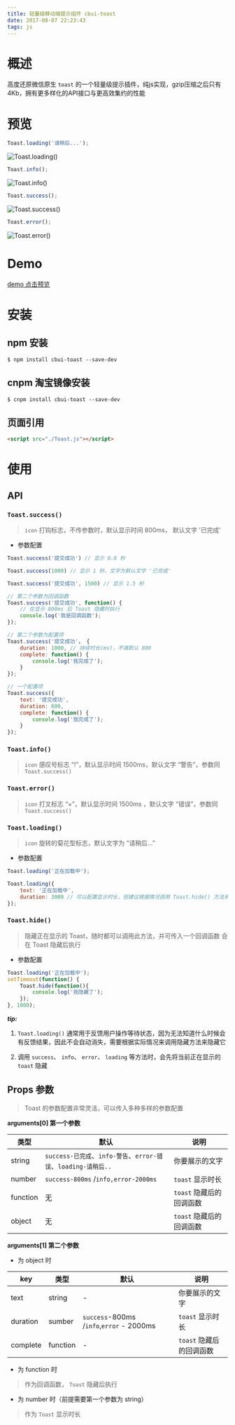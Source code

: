 ```yaml
---
title: 轻量级移动端提示组件 cbui-toast
date: 2017-08-07 22:23:43
tags: js
---
```

# 概述

高度还原微信原生 `toast` 的一个轻量级提示插件，纯js实现，gzip压缩之后只有4Kb，拥有更多样化的API接口与更高效集约的性能

# 预览
```js
Toast.loading('请稍后...');
```
![Toast.loading()](../screenshot/1.png)
```js
Toast.info();
```
![Toast.info()](../screenshot/2.png)
```js
Toast.success();
```
![Toast.success()](screenshot/3.png)
```js
Toast.error();
```
![Toast.error()](screenshot/4.png)

# Demo
[demo 点击预览](https://yishibakaien.github.io/black-tip/build/index.html)

# 安装
## npm 安装
```shell
$ npm install cbui-toast --save-dev
```
## cnpm 淘宝镜像安装
```shell
$ cnpm install cbui-toast --save-dev
```
## 页面引用 
```html
<script src="./Toast.js"></script>
```
# 使用 
## API
### `Toast.success() `

> `icon` 打钩标志，不传参数时，默认显示时间 800ms， 默认文字 '已完成'

- 参数配置

```js
Toast.success('提交成功') // 显示 0.8 秒

Toast.success(1000) // 显示 1 秒，文字为默认文字 '已完成'

Toast.success('提交成功', 1500) // 显示 1.5 秒

// 第二个参数为回调函数
Toast.success('提交成功', function() {
    // 在显示 800ms 后 Toast 隐藏时执行
    console.log('我是回调函数');
});

// 第二个参数为配置项
Toast.success('提交成功'， {
    duration: 1000, // 持续时长(ms)，不填默认 800
    complete: function() {
        console.log('我完成了');
    }
});

// 一个配置项
Toast.success({
    text: '提交成功',
    duration: 600,
    complete: function() {
        console.log('我完成了');
    }
});

```
### `Toast.info()`
> `icon` 感叹号标志 “!”，默认显示时间 1500ms，默认文字 “警告”，参数同 `Toast.success()`

### `Toast.error()`
> `icon` 打叉标志 “×”，默认显示时间 1500ms ，默认文字 “错误”，参数同 `Toast.success()`

### `Toast.loading()`
> `icon` 旋转的菊花型标志，默认文字为 “请稍后...”

- 参数配置

```js
Toast.loading('正在加载中');

Toast.loading({
    text: '正在加载中',
    duration: 3000 // 可以配置显示时长，但建议根据情况调用 Toast.hide() 方法来隐藏
});
```

### `Toast.hide()`
> 隐藏正在显示的 Toast，随时都可以调用此方法，并可传入一个回调函数 会在 Toast 隐藏后执行

- 参数配置

```js
Toast.loading('正在加载中');
setTimeout(function() {
    Toast.hide(function(){
        console.log('我隐藏了');
    });
}, 1000);
```
_**tip:**_

1. `Toast.loading()` 通常用于反馈用户操作等待状态，因为无法知道什么时候会有反馈结果，因此不会自动消失，需要根据实际情况来调用隐藏方法来隐藏它

2. 调用 `success`、 `info`、 `error`、 `loading` 等方法时，会先将当前正在显示的 `toast` 隐藏


## Props 参数

> Toast 的参数配置非常灵活，可以传入多种多样的参数配置

**arguments[0] 第一个参数**

| 类型 | 默认 | 说明 |
| ---------------- | --------------- | ------------------------------------------|
| string | `success-已完成`、`info-警告`、`error-错误`、`loading-请稍后..` | 你要展示的文字 |
| number |`success-800ms` /`info,error-2000ms` | `toast` 显示时长 |
| function | 无 | `toast` 隐藏后的回调函数 |
| object | 无 | `toast` 隐藏后的回调函数 |


**arguments[1] 第二个参数**

- 为 object 时

| key | 类型 | 默认 | 说明 |
| ----------------| ---------------- | ---------------| ------------------------------------------|
| text | string | - | 你要展示的文字 |
| duration | sumber | `success`-800ms /`info`,`error` - 2000ms | `toast` 显示时长 |
| complete | function | - | `toast` 隐藏后的回调函数 |


- 为 function 时
> 作为回调函数， `Toast` 隐藏后执行

- 为 number 时（前提需要第一个参数为 string）
> 作为 `Toast` 显示时长
